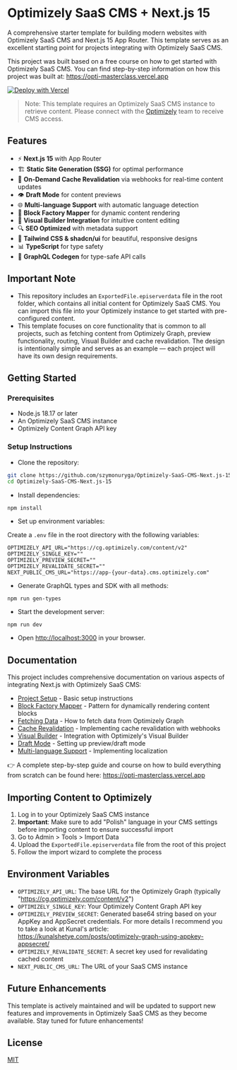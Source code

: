 # Optimizely SaaS CMS + Next.js 15

A comprehensive starter template for building modern websites with Optimizely SaaS CMS and Next.js 15 App Router. This template serves as an excellent starting point for projects integrating with Optimizely SaaS CMS.

This project was built based on a free course on how to get started with Optimizely SaaS CMS. You can find step-by-step information on how this project was built at: https://opti-masterclass.vercel.app

[![Deploy with Vercel](https://vercel.com/button)](https://vercel.com/new/clone?repository-url=https%3A%2F%2Fgithub.com%2Fszymonuryga%2FOptimizely-SaaS-CMS-Next.js-15&env=OPTIMIZELY_API_URL,OPTIMIZELY_SINGLE_KEY,OPTIMIZELY_PREVIEW_SECRET,OPTIMIZELY_REVALIDATE_SECRET,NEXT_PUBLIC_CMS_URL)

> Note: This template requires an Optimizely SaaS CMS instance to retrieve content. Please connect with the [Optimizely](https://www.optimizely.com/products/content-management/) team to receive CMS access.

## Features

- ⚡ **Next.js 15** with App Router
- 🏗️ **Static Site Generation (SSG)** for optimal performance
- 🔄 **On-Demand Cache Revalidation** via webhooks for real-time content updates
- 👁️ **Draft Mode** for content previews
- 🌐 **Multi-language Support** with automatic language detection
- 🧩 **Block Factory Mapper** for dynamic content rendering
- 🎨 **Visual Builder Integration** for intuitive content editing
- 🔍 **SEO Optimized** with metadata support
- 💅 **Tailwind CSS & shadcn/ui** for beautiful, responsive designs
- 📊 **TypeScript** for type safety
- 📝 **GraphQL Codegen** for type-safe API calls

## Important Note

- This repository includes an `ExportedFile.episerverdata` file in the root folder, which contains all initial content for Optimizely SaaS CMS. You can import this file into your Optimizely instance to get started with pre-configured content.
- This template focuses on core functionality that is common to all projects, such as fetching content from Optimizely Graph, preview functionality, routing, Visual Builder and cache revalidation. The design is intentionally simple and serves as an example — each project will have its own design requirements.

## Getting Started

### Prerequisites

- Node.js 18.17 or later
- An Optimizely SaaS CMS instance
- Optimizely Content Graph API key

### Setup Instructions

- Clone the repository:

```bash
git clone https://github.com/szymonuryga/Optimizely-SaaS-CMS-Next.js-15.git
cd Optimizely-SaaS-CMS-Next.js-15
```

- Install dependencies:

```shellscript
npm install
```

- Set up environment variables:

Create a `.env` file in the root directory with the following variables:

```plaintext
OPTIMIZELY_API_URL="https://cg.optimizely.com/content/v2"
OPTIMIZELY_SINGLE_KEY=""
OPTIMIZELY_PREVIEW_SECRET=""
OPTIMIZELY_REVALIDATE_SECRET=""
NEXT_PUBLIC_CMS_URL="https://app-{your-data}.cms.optimizely.com"
```

- Generate GraphQL types and SDK with all methods:

```shellscript
npm run gen-types
```

- Start the development server:

```shellscript
npm run dev
```

- Open [http://localhost:3000](http://localhost:3000) in your browser.

## Documentation

This project includes comprehensive documentation on various aspects of integrating Next.js with Optimizely SaaS CMS:

- [Project Setup](https://github.com/szymonuryga/Optimizely-SaaS-CMS-Next.js-15/blob/main/docs/project-setup.md) - Basic setup instructions
- [Block Factory Mapper](https://github.com/szymonuryga/Optimizely-SaaS-CMS-Next.js-15/blob/main/docs/block-factory-mapper.md) - Pattern for dynamically rendering content blocks
- [Fetching Data](https://github.com/szymonuryga/Optimizely-SaaS-CMS-Next.js-15/blob/main/docs/fetch-data.md) - How to fetch data from Optimizely Graph
- [Cache Revalidation](https://github.com/szymonuryga/Optimizely-SaaS-CMS-Next.js-15/blob/main/docs/cache-revalidation.md) - Implementing cache revalidation with webhooks
- [Visual Builder](https://github.com/szymonuryga/Optimizely-SaaS-CMS-Next.js-15/blob/main/docs/visual-builder.md) - Integration with Optimizely's Visual Builder
- [Draft Mode](https://github.com/szymonuryga/Optimizely-SaaS-CMS-Next.js-15/blob/main/docs/draft-mode.md) - Setting up preview/draft mode
- [Multi-language Support](https://github.com/szymonuryga/Optimizely-SaaS-CMS-Next.js-15/blob/main/docs/multi-language.md) - Implementing localization

👉 A complete step-by-step guide and course on how to build everything from scratch can be found here: https://opti-masterclass.vercel.app

## Importing Content to Optimizely

1. Log in to your Optimizely SaaS CMS instance
2. **Important**: Make sure to add "Polish" language in your CMS settings before importing content to ensure successful import
3. Go to Admin > Tools > Import Data
4. Upload the `ExportedFile.episerverdata` file from the root of this project
5. Follow the import wizard to complete the process

## Environment Variables

- `OPTIMIZELY_API_URL`: The base URL for the Optimizely Graph (typically "https://cg.optimizely.com/content/v2")
- `OPTIMIZELY_SINGLE_KEY`: Your Optimizely Content Graph API key
- `OPTIMIZELY_PREVIEW_SECRET`: Generated base64 string based on your AppKey and AppSecret credentials. For more details I recommend you to take a look at Kunal's article: https://kunalshetye.com/posts/optimizely-graph-using-appkey-appsecret/
- `OPTIMIZELY_REVALIDATE_SECRET`: A secret key used for revalidating cached content
- `NEXT_PUBLIC_CMS_URL`: The URL of your SaaS CMS instance

## Future Enhancements

This template is actively maintained and will be updated to support new features and improvements in Optimizely SaaS CMS as they become available. Stay tuned for future enhancements!

## License

[MIT](LICENSE)

